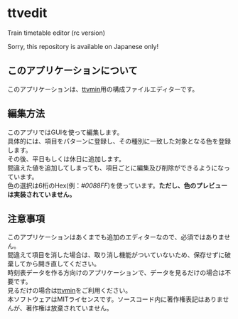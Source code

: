 # ttvedit
Train timetable editor (rc version)

Sorry, this repository is available on Japanese only!

## このアプリケーションについて
このアプリケーションは、[ttvmin](https://github.com/rk0exn/ttvmin)用の構成ファイルエディターです。

## 編集方法
このアプリではGUIを使って編集します。<br>
具体的には、項目をパターンに登録し、その種別に一致した対象となる色を登録します。<br>
その後、平日もしくは休日に追加します。<br>
間違えた値を追加してしまっても、項目ごとに編集及び削除ができるようになっています。<br>
色の選択は6桁のHex(例：*#0088FF*)を使っています。**ただし、色のプレビューは実装されていません。**

## 注意事項
このアプリケーションはあくまでも追加のエディターなので、必須ではありません。<br>
間違えて項目を消した場合は、取り消し機能がついていないため、保存せずに破棄してから開き直してください。<br>
時刻表データを作る方向けのアプリケーションで、データを見るだけの場合は不要です。<br>
見るだけの場合は[ttvmin](https://github.com/rk0exn/ttvmin)をご利用ください。<br>
本ソフトウェアはMITライセンスです。ソースコード内に著作権表記はありませんが、著作権は放棄されていません。
